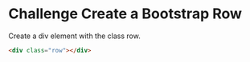 # Challenge Create a Bootstrap Row

Create a div element with the class row.

```html
<div class="row"></div>
```
